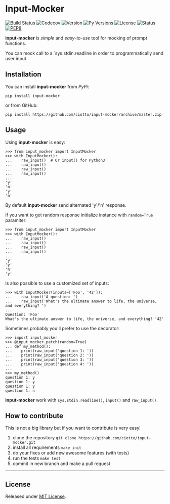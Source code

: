 # Input-Mocker

[![Build Status](https://travis-ci.org/ciotto/input-mocker.svg?branch=master)](https://travis-ci.org/ciotto/input-mocker)
[![Codecov](https://codecov.io/gh/ciotto/input-mocker/branch/master/graph/badge.svg)](https://codecov.io/gh/ciotto/input-mocker)
[![Version](https://badge.fury.io/py/input-mocker.svg)](https://badge.fury.io/py/input-mocker)
[![Py Versions](https://img.shields.io/pypi/pyversions/input-mocker.svg)](https://pypi.python.org/pypi/input-mocker/)
[![License](https://img.shields.io/pypi/l/input-mocker.svg)](https://pypi.python.org/pypi/input-mocker/)
[![Status](https://img.shields.io/pypi/status/input-mocker.svg)](https://pypi.python.org/pypi/input-mocker/)
[![PEP8](https://img.shields.io/badge/code%20style-pep8-orange.svg)](https://www.python.org/dev/peps/pep-0008/)

**input-mocker** is *simple* and *easy-to-use* tool for mocking of prompt functions.

You can mock call to a `sys.stdin.readline in order to programmatically send user input.


## Installation

You can install **input-mocker** from *PyPi*:

`pip install input-mocker`

or from GitHub:

`pip install https://github.com/ciotto/input-mocker/archive/master.zip`


## Usage

Using **input-mocker** is easy:

```
>>> from input_mocker import InputMocker
>>> with InputMocker():
...    raw_input()  # Or input() for Python3
...    raw_input()
...    raw_input()
...    raw_input()
... 
'y'
'n'
'y'
'n'
```

By default **input-mocker** send alternated 'y'/'n' response.

If you want to get random response initialize instance with `random=True` paramiter:

```
>>> from input_mocker import InputMocker
>>> with InputMocker():
...    raw_input()
...    raw_input()
...    raw_input()
...    raw_input()
... 
'y'
'y'
'n'
'y'
```

Is also possible to use a customized set of inputs:

```
>>> with InputMocker(inputs=['Foo', '42']):
...    raw_input('A question: ')
...    raw_input('What's the ultimate answer to life, the universe, and everything? ')
... 
Question: 'Foo'
What's the ultimate answer to life, the universe, and everything? '42'
```

Sometimes probably you'll prefer to use the decorator:

```
>>> import input_mocker
>>> @input_mocker.patch(random=True)
... def my_method():
...    print(raw_input('question 1: '))
...    print(raw_input('question 2: '))
...    print(raw_input('question 3: '))
...    print(raw_input('question 4: '))
... 
>>> my_method()
question 1: y
question 1: y
question 1: y
question 1: n
```

**input-mocker** work with `sys.stdin.readline()`, `input()` and `raw_input()`.


## How to contribute

This is not a big library but if you want to contribute is very easy!

 1. clone the repository `git clone https://github.com/ciotto/input-mocker.git`
 1. install all requirements `make init`
 1. do your fixes or add new awesome features (with tests)
 1. run the tests `make test`
 1. commit in new branch and make a pull request


---


## License

Released under [MIT License](https://github.com/ciotto/input-mocker/blob/master/LICENSE.txt).
